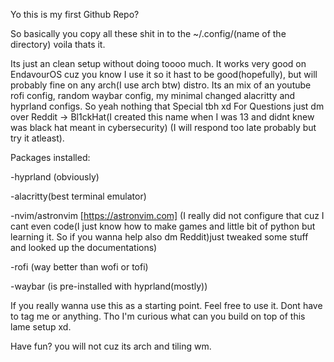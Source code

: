 Yo this is my first Github Repo?

So basically you copy all these shit in to the ~/.config/(name of the directory)
voila thats it.

Its just an clean setup without doing toooo much.
It works very good on EndavourOS cuz you know I use it so it hast to be good(hopefully), but will probably fine on any arch(I use arch btw) distro. 
Its an mix of an youtube rofi config, random waybar config, my minimal changed alacritty and hyprland configs. So yeah nothing that Special tbh xd
For Questions just dm over Reddit -> Bl1ckHat(I created this name when I was 13 and didnt knew was black hat meant in cybersecurity) (I will respond too late probably but try it atleast).

Packages installed:

-hyprland (obviously)

-alacritty(best terminal emulator)

-nvim/astronvim [https://astronvim.com] (I really did not configure that cuz I cant even code(I just know how to make games and little bit of python but learning it. So if you wanna help also dm Reddit)just tweaked some stuff and looked up the documentations)

-rofi (way better than wofi or tofi)

-waybar (is pre-installed with hyprland(mostly))

If you really wanna use this as a starting point. Feel free to use it. Dont have to tag me or anything. Tho I'm curious what can you build on top of this lame setup xd.

Have fun? you will not cuz its arch and tiling wm.
